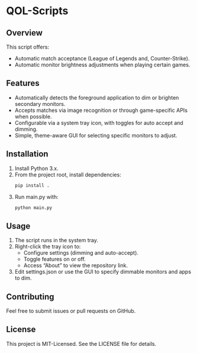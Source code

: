 # QOL-Scripts

## Overview
This script offers:
- Automatic match acceptance (League of Legends and, Counter-Strike).
- Automatic monitor brightness adjustments when playing certain games.

## Features
- Automatically detects the foreground application to dim or brighten secondary monitors.
- Accepts matches via image recognition or through game-specific APIs when possible.
- Configurable via a system tray icon, with toggles for auto accept and dimming.
- Simple, theme-aware GUI for selecting specific monitors to adjust.

## Installation
1. Install Python 3.x.
2. From the project root, install dependencies:
   ```bash
   pip install .
   ```
3. Run main.py with:
   ```bash
   python main.py
   ```

## Usage
1. The script runs in the system tray.
2. Right-click the tray icon to:
   - Configure settings (dimming and auto-accept).
   - Toggle features on or off.
   - Access “About” to view the repository link.
3. Edit settings.json or use the GUI to specify dimmable monitors and apps to dim.

## Contributing
Feel free to submit issues or pull requests on GitHub.

## License
This project is MIT-Licensed. See the LICENSE file for details.
